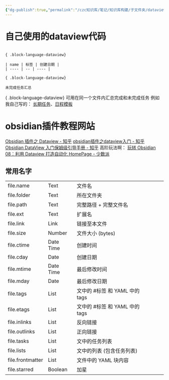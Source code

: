 ```yaml
---
{"dg-publish":true,"permalink":"/czc知识库/笔记/知识库构建/子文件夹/dataview插件教程笔记/","dgPassFrontmatter":true,"created":"2024-06-18T17:45:22.369+08:00","updated":"2024-12-08T11:30:31.032+08:00"}
---
```




# 自己使用的dataview代码

````text

{ .block-language-dataview}
````

```text
| name | 标签 | 创建日期 |
| ---- | -- | ---- |

{ .block-language-dataview}

未完成任务汇总
```

{ .block-language-dataview}
可用在同一个文件内汇总完成和未完成任务
例如我自己写的：
[长期任务](长期任务.md)、[日程模板](日程模板.md)

# obsidian插件教程网站
[Obsidian 插件之 Dataview - 知乎](https://zhuanlan.zhihu.com/p/373623264)
[obsidian插件之dataview入门 - 知乎](https://zhuanlan.zhihu.com/p/409253101)
[Obsidian DataView 入门保姆级引导手册 - 知乎](https://zhuanlan.zhihu.com/p/614881764)
高阶玩法啊： [玩转 Obsidian 08：利用 Dataview 打造自动化 HomePage - 少数派](https://client.sspai.com/post/73958#!)
## 常用名字

|  |  |  |  |  |  |
| ---- | ---- | ---- | ---- | ---- | ---- |
| file.name | Text | 文件名 |  |  |  |
| file.folder | Text | 所在文件夹 |  |  |  |
| file.path | Text | 完整路径 + 完整文件名 |  |  |  |
| file.ext | Text | 扩展名 |  |  |  |
| file.link | Link | 链接至本文件 |  |  |  |
| file.size | Number | 文件大小 (bytes) |  |  |  |
| file.ctime | Date Time | 创建时间 |  |  |  |
| file.cday | Date | 创建日期 |  |  |  |
| file.mtime | Date Time | 最后修改时间 |  |  |  |
| file.mday | Date | 最后修改日期 |  |  |  |
| file.tags | List | 文中的 \#标签 和 YAML 中的 tags |  |  |  |
| file.etags | List | 文中的 \#标签 和 YAML 中的 tags |  |  |  |
| file.inlinks | List | 反向链接 |  |  |  |
| file.outlinks | List | 正向链接 |  |  |  |
| file.tasks | List | 文中的任务列表 |  |  |  |
| file.lists | List | 文中的列表 (包含任务列表) |  |  |  |
| file.frontmatter | List | 文件中的 YAML 块内容 |  |  |  |
| file.starred | Boolean | 加星 |  |  |  |

